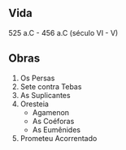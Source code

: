## Vida
525 a.C - 456 a.C (século VI - V)



## Obras
1. Os Persas
2. Sete contra Tebas
3. As Suplicantes
4. Oresteia 
    - Agamenon
    - As Coéforas
    - As Eumênides
5. Prometeu Acorrentado